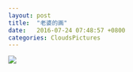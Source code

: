 ```yaml
---
layout: post
title:  "老婆的画"
date:   2016-07-24 07:48:57 +0800
categories: CloudsPictures
---
```



![](http://i.imgur.com/wjZ6NRX.jpg)
